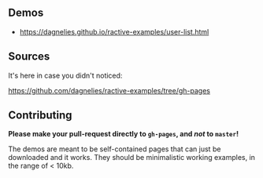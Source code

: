 ## Demos

- https://dagnelies.github.io/ractive-examples/user-list.html

## Sources

It's here in case you didn't noticed:

https://github.com/dagnelies/ractive-examples/tree/gh-pages

## Contributing

**Please make your pull-request directly to `gh-pages`, and *not* to `master`!**

The demos are meant to be self-contained pages that can just be downloaded and it works.
They should be minimalistic working examples, in the range of < 10kb.